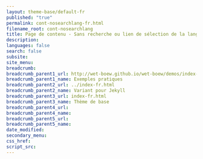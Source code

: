 ```yaml
---
layout: theme-base/default-fr
published: "true"
permalink: cont-nosearchlang-fr.html
filename_root: cont-nosearchlang
title: Page de contenu - Sans recherche ou lien de sélection de la langue - Thème de base
description:
languages: false
search: false
subsite:
site_menu:
breadcrumb:
breadcrumb_parent1_url: http://wet-boew.github.io/wet-boew/demos/index-fra.html
breadcrumb_parent1_name: Exemples pratiques
breadcrumb_parent2_url: ../index-fr.html
breadcrumb_parent2_name: Variant pour Jekyll
breadcrumb_parent3_url: index-fr.html
breadcrumb_parent3_name: Thème de base
breadcrumb_parent4_url:
breadcrumb_parent4_name:
breadcrumb_parent5_url:
breadcrumb_parent5_name:
date_modified:
secondary_menu:
css_href:
script_src:
---
```


